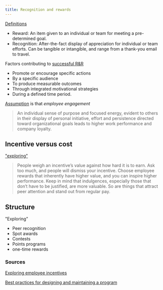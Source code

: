 ```yaml
---
title: Recognition and rewards
---
```


[Definitions](https://www.bhengagement.com/employee-rewards-recognition/)

- Reward: An item given to an individual or team for meeting a pre-determined goal.
- Recognition: After-the-fact display of appreciation for individual or team efforts. Can be tangible or intangible, and range from a thank-you email to travel.

Factors contributing to [successful R&R](https://www.bhengagement.com/employee-rewards-recognition/)

- Promote or encourage specific actions
- By a specific audience
- To produce measurable outcomes
- Through integrated motivational strategies
- During a defined time period.

[Assumption](https://www.bhengagement.com/employee-rewards-recognition/) is that *employee engagement*
> An individual sense of purpose and focused energy, evident to others in their display of personal initiative, effort and persistence directed toward organizational goals
leads to higher work performance and company loyalty.

## Incentive versus cost

["exploring"](https://www.bhengagement.com/employee-rewards-recognition/)
> People weigh an incentive’s value against how hard it is to earn. Ask too much, and people will dismiss your incentive. Choose employee rewards that inherently have higher value, and you can inspire higher performance. Keep in mind that indulgences, especially those that don’t have to be justified, are more valuable. So are things that attract peer attention and stand out from regular pay.

## Structure

"Exploring"

- Peer recognition
- Spot awards
- Contests
- Points programs
- one-time rewards

### Sources

[Exploring employee incentives](https://www.bhengagement.com/employee-rewards-recognition/)

[Best practices for designing and maintaining a program](http://hrweb.mit.edu/rewards/best-practices/designing-and-maintaining-program)


